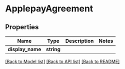# ApplepayAgreement

## Properties
Name | Type | Description | Notes
------------ | ------------- | ------------- | -------------
**display_name** | **string** |  | 

[[Back to Model list]](../README.md#documentation-for-models) [[Back to API list]](../README.md#documentation-for-api-endpoints) [[Back to README]](../README.md)


